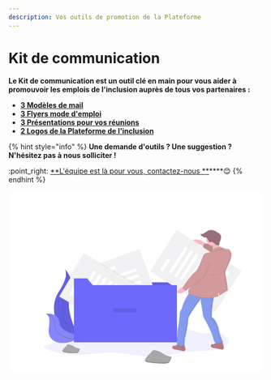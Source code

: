 ```yaml
---
description: Vos outils de promotion de la Plateforme
---
```


# Kit de communication

**Le Kit de communication est un outil clé en main pour vous aider à promouvoir les emplois de l'inclusion auprès de tous vos partenaires :**

* ****[**3 Modèles de mail**](modeles-de-mail.md)****
* ****[**3 Flyers mode d'emploi**](flyers-mode-demploi.md)****
* ****[**3 Présentations pour vos réunions**](presentations-de-reunion.md)****
* ****[**2 Logos de la Plateforme de l'inclusion**](logos-plateforme-inclusion.md)****

{% hint style="info" %}
**Une demande d'outils ? Une suggestion ? N'hésitez pas à nous solliciter !**

:point\_right: [**L'équipe est là pour vous, contactez-nous **](https://assistance.inclusion.beta.gouv.fr)****:blush:&#x20;
{% endhint %}

![](../../.gitbook/assets/capture-de-cran-2020-06-30-a-14.51.05.png)
